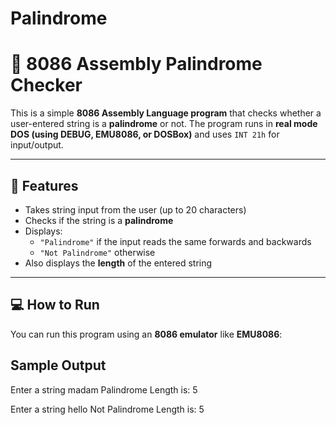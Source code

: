 # Palindrome
# 🧠 8086 Assembly Palindrome Checker

This is a simple **8086 Assembly Language program** that checks whether a user-entered string is a **palindrome** or not. The program runs in **real mode DOS (using DEBUG, EMU8086, or DOSBox)** and uses `INT 21h` for input/output.

---

## 🧩 Features

- Takes string input from the user (up to 20 characters)
- Checks if the string is a **palindrome**
- Displays:
  - `"Palindrome"` if the input reads the same forwards and backwards
  - `"Not Palindrome"` otherwise
- Also displays the **length** of the entered string

---

## 💻 How to Run

You can run this program using an **8086 emulator** like **EMU8086**:

## Sample Output

Enter a string
madam
Palindrome
Length is: 5

Enter a string
hello
Not Palindrome
Length is: 5



